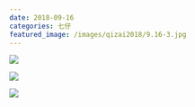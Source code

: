 ```yaml
---
date: 2018-09-16
categories: 七仔
featured_image: /images/qizai2018/9.16-3.jpg
---
```


![](/images/qizai2018/9.16-1.jpg)

![](/images/qizai2018/9.16-2.jpg)

![](/images/qizai2018/9.16-3.jpg)
